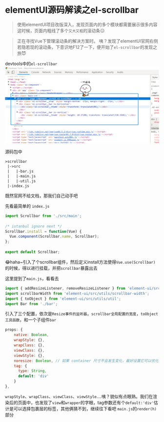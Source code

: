 # elementUI源码解读之el-scrollbar
> 使用elementUI项目改版深入，发现页面内的多个模块都需要展示很多内容
这时候，页面内粗线了多个`又大又粗`的滚动条:expressionless:

>正在寻找Vue下管理滚动条的解决方案时。
咦？发现了elementUI官网右侧若隐若现的滚动条，下意识地F12了一下，便开始了`el-scrollbar`的发现之旅:smiling_imp:

devtools中的`el-scrollbar`
![图片](blog_assets/scrollbar_console.png)

源码包中
```file
>scrollbar
 |->src
 |   |-bar.js
 |   |-main.js
 |   |-util.js
 |-index.js
```

既然官网不给文档，那我们自己动手吧

先看最简单的 `index.js`
```javascript
import Scrollbar from './src/main';

/* istanbul ignore next */
Scrollbar.install = function(Vue) {
  Vue.component(Scrollbar.name, Scrollbar);
};

export default Scrollbar;
```
:joy:haha~引入了个scrollbar组件，然后定义install方法使得`Vue.use(Scrollbar)`的时候，得以进行挂载，并把`scrollbar`暴露出去

这里提到了`main.js`，看看去
```javascript
import { addResizeListener, removeResizeListener } from 'element-ui/src/utils/resize-event';
import scrollbarWidth from 'element-ui/src/utils/scrollbar-width';
import { toObject } from 'element-ui/src/utils/util';
import Bar from './bar';
```
引入了三个配置，依次是`Resize事件的监听器`，`scrollbar全局配置的宽度`，`toObject工具函数`，和一个子组件`bar`
```js
props: {
    native: Boolean,
    wrapStyle: {},
    wrapClass: {},
    viewClass: {},
    viewStyle: {},
    noresize: Boolean, // 如果 container 尺寸不会发生变化，最好设置它可以优化性能
    tag: {
      type: String,
      default: 'div'
    }
},
```
`wrapStyle`、`wrapClass`、`viewClass`、`viewStyle`....咦？貌似有点眼熟。我们在渲染后的页面中，也发现了`view`和`wrapper`的字眼，tag参数还有个`default:'div'`估计是可以选择包裹层的标签，其他俩猜不到，继续往下看吧
`main.js`的`render(h)`部分